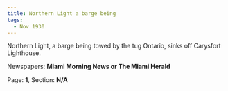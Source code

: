 ```yaml
---  
title: Northern Light a barge being  
tags:  
  - Nov 1930  
---  
```

  
Northern Light, a barge being towed by the tug Ontario, sinks off Carysfort Lighthouse.  
  
Newspapers: **Miami Morning News or The Miami Herald**  
  
Page: **1**, Section: **N/A** 
